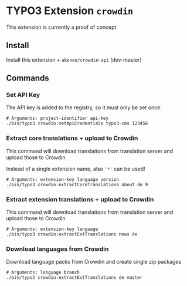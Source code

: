 # TYPO3 Extension `crowdin`

This extension is currently a proof of concept

## Install

Install this extension + `akeneo/crowdin-api` (dev-master)

## Commands

### Set API Key

The API key is added to the registry, so it must only be set once. 

```
# Arguments: project-identifier api-key
./bin/typo3 crowdin:setApiCredentials typo3-cms 123456
```

### Extract core translations + upload to Crowdin

This command will download translations from translation server and upload those to Crowdin

Instead of a single extension name, also `'*'` can be used!

```
# Arguments: extension-key language version
./bin/typo3 crowdin:extractCoreTranslations about de 9
```

### Extract extension translations + upload to Crowdin

This command will download translations from translation server and upload those to Crowdin

```
# Arguments: extension-key language
./bin/typo3 crowdin:extractExtTranslations news de
```

### Download languages from Crowdin

Download language packs from Crowdin and create single zip packages

```
# Arguments: language branch
./bin/typo3 crowdin:extractExtTranslations de master
```

